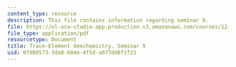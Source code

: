 ```yaml
---
content_type: resource
description: This file contains information regarding seminar 9.
file: https://ol-ocw-studio-app-production.s3.amazonaws.com/courses/12-479-trace-element-geochemistry-spring-2013/07d005733da0b84e4f5da077dd8f1f23_MIT12_479S13_Seminar9.pdf
file_type: application/pdf
resourcetype: Document
title: Trace-Element Geochemistry, Seminar 9
uid: 07d00573-3da0-b84e-4f5d-a077dd8f1f23
---
```

